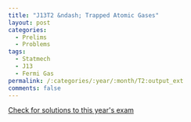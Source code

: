 ```yaml
---
title: "J13T2 &ndash; Trapped Atomic Gases"
layout: post
categories:
  - Prelims
  - Problems
tags:
  - Statmech
  - J13
  - Fermi Gas
permalink: /:categories/:year/:month/T2:output_ext
comments: false
---
```

<object data="2013J2T.pdf" type="application/pdf" width="100%" height="500"></object>
<div class="message"><a href='https://princetonprelim.com/prelim/30/'>Check for solutions to this year's exam</a></div>